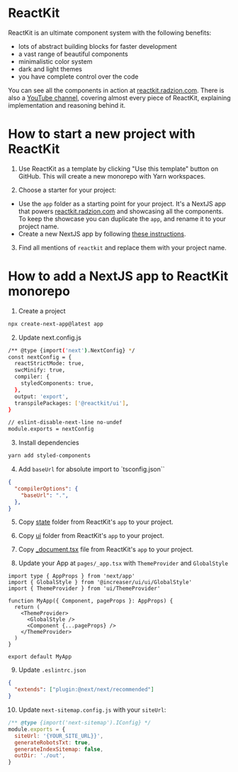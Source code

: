 # ReactKit

ReactKit is an ultimate component system with the following benefits:

- lots of abstract building blocks for faster development
- a vast range of beautiful components
- minimalistic color system
- dark and light themes
- you have complete control over the code

You can see all the components in action at [reactkit.radzion.com](https://reactkit.radzion.com). There is also a [YouTube channel](https://www.youtube.com/@radzion), covering almost every piece of ReactKit, explaining implementation and reasoning behind it.

# How to start a new project with ReactKit

1. Use ReactKit as a template by clicking "Use this template" button on GitHub. This will create a new monorepo with Yarn workspaces.

2. Choose a starter for your project:
  - Use the `app` folder as a starting point for your project. It's a NextJS app that powers [reactkit.radzion.com](https://reactkit.radzion.com) and showcasing all the components. To keep the showcase you can duplicate the `app`, and rename it to your project name.
  - Create a new NextJS app by following [these instructions](#how-to-add-a-nextjs-app-in-reactkit-monorepo).

3. Find all mentions of `reactkit` and replace them with your project name.


# How to add a NextJS app to ReactKit monorepo

1. Create a project

```sh
npx create-next-app@latest app
```

2. Update next.config.js

```sh
/** @type {import('next').NextConfig} */
const nextConfig = {
  reactStrictMode: true,
  swcMinify: true,
  compiler: {
    styledComponents: true,
  },
  output: 'export',
  transpilePackages: ['@reactkit/ui'],
}

// eslint-disable-next-line no-undef
module.exports = nextConfig
```

3. Install dependencies

```sh
yarn add styled-components
```

4. Add `baseUrl` for absolute import to `tsconfig.json``

```json
{
  "compilerOptions": {
    "baseUrl": ".",
  },
}

```

5. Copy [state](https://github.com/radzionc/reactkit/tree/main/app/state) folder from ReactKit's `app` to your project.

6. Copy [ui](https://github.com/radzionc/reactkit/tree/main/app/ui) folder from ReactKit's `app` to your project.

7. Copy [_document.tsx](https://github.com/radzionc/reactkit/tree/main/app/_document.tsx) file from ReactKit's `app` to your project.

8. Update your App at `pages/_app.tsx` with `ThemeProvider` and `GlobalStyle`

```tsx
import type { AppProps } from 'next/app'
import { GlobalStyle } from '@increaser/ui/ui/GlobalStyle'
import { ThemeProvider } from 'ui/ThemeProvider'

function MyApp({ Component, pageProps }: AppProps) {
  return (
    <ThemeProvider>
      <GlobalStyle />
      <Component {...pageProps} />
    </ThemeProvider>
  )
}

export default MyApp
```

9. Update `.eslintrc.json`

```json
{
  "extends": ["plugin:@next/next/recommended"]
}
```


10. Update `next-sitemap.config.js` with your `siteUrl`:

```js
/** @type {import('next-sitemap').IConfig} */
module.exports = {
  siteUrl: '{YOUR_SITE_URL}}',
  generateRobotsTxt: true,
  generateIndexSitemap: false,
  outDir: './out',
}
```